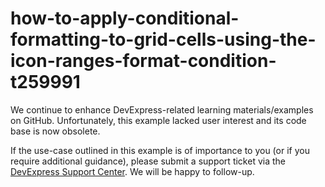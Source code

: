 
# how-to-apply-conditional-formatting-to-grid-cells-using-the-icon-ranges-format-condition-t259991

We continue to enhance DevExpress-related learning materials/examples on GitHub. Unfortunately, this example lacked user interest and its code base is now obsolete.

If the use-case outlined in this example is of importance to you (or if you require additional guidance), please submit a support ticket via the [DevExpress Support Center](https://supportcenter.devexpress.com/ticket/create?followUpTo=T259991). We will be happy to follow-up.